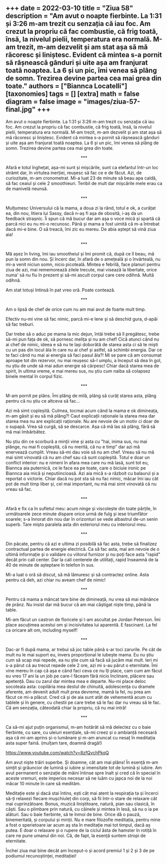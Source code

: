 
+++
date = 2022-03-10
title = "Ziua 58"
description = "Am avut o noapte fierbinte. La 1:31 și 3:26 m-am trezit cu senzația că iau foc. Am crezut la propriu că fac combustie, că frig toată, însă, la nivelul pielii, temperatura era normală. M-am trezit, m-am dezvelit și am stat așa să mă răcoresc și liniștesc. Evident că mintea s-a pornit să râșnească gânduri și uite așa am franjurat toată noaptea. La 6 și un pic, îmi venea să plâng de somn. Trezirea devine partea cea mai grea din toate."
authors = ["Biannca Locatelli"]
[taxonomies]
tags = []
[extra]
math = false
diagram = false
image = "images/ziua-57-final.jpg"
+++
---

Am avut o noapte fierbinte. La 1:31 și 3:26 m-am trezit cu senzația că iau foc. Am crezut la propriu că fac combustie, că frig toată, însă, la nivelul pielii, temperatura era normală. M-am trezit, m-am dezvelit și am stat așa să mă răcoresc și liniștesc. Evident că mintea s-a pornit să râșnească gânduri și uite așa am franjurat toată noaptea. La 6 și un pic, îmi venea să plâng de somn. Trezirea devine partea cea mai grea din toate.

<p style="text-align: center;">***</p>

Afară e totul înghețat, așa-mi sunt și mișcările, sunt ca elefantul într-un loc strâmt dar, în virtutea inerției, reușesc să fac ce e de făcut. Azi, de curiozitate, m-am cronometrat. Mi-a luat 23 de minute să beau apa caldă, să fac ceaiul și cele 2 smoothieuri. Teribil de mult dar mișcările mele erau ca de manivelă neunsă.

<p style="text-align: center;">***</p>

Mulțumesc Universului că la mama, a doua zi la rând, totul e ok, a curățat ea, din nou, litiera lui Sassy, dacă n-aș fi așa de obosită, i-aș da un feedback strașnic. Îi spun că mă bucur dar am așa o voce mică și spartă că parcă nici eu nu mi-o recunosc. Până și mama a fost uimită că m-a întrebat dacă mi-e bine. O să treacă, îmi zic eu mereu. De abia aștept să vină ziua aia!

<p style="text-align: center;">***</p>

Mă așez în living, îmi iau smootheiul și îmi promit că, după ce îl beau, mă pun la somn din nou. Și încerc dar, în afară de o amețeală și o învârteală, nu mi-a venit niciun somn, nicio picoteală. Mintea e febrilă, face planuri pentru ziua de azi, mai rememorează zilele trecute, mai visează la libertate, orice numa' să nu fiu în prezent și să-mi ascult corpul care cere odihnă. Multă odihnă.

Am stat totuși întinsă în pat vreo oră. Poate contează.

<p style="text-align: center;">***</p>

Am o lipsă de chef de orice cum nu am mai avut de foarte mult timp.

Efectiv nu-mi vine să fac nimic, parcă mi-e lene și să deschid gura, d-apăi să fac treburi.

Dar trebe să o aduc pe mama la mic dejun, întâi trebe să îl pregătesc, trebe să-mi pun fața de ok, să pornesc melița și nu am chef! Cică atunci când nu ai chef de nimic, ideea e să nu te lași doborâtă de starea asta ci să te miști cu un pas din locul ăla în care nu ai chef și astfel, să schimbi energia. Dar ce te faci când nu mai ai energia să faci pasul ăla?! Mi se pare că am consumat aproape tot din rezervor, nu mai reușesc să-l umplu, a început să dea în gol, nu știu de unde să mai adun energie să cârpesc! Chiar dacă starea mea de spirit, în ultima vreme, e mai mereu sus, nu știu cum naiba să colapsez binele mental în corpul fizic.

<p style="text-align: center;">***</p>

M-am pornit pe plâns. Îmi plâng de milă, plâng să curăț starea asta, plâng pentru că nu știu ce altceva să fac…

Azi mă simt copleșită. Culmea, tocmai acum când la mama e ok dimineața, m-am găsit și eu să mă plâng?! Caut explicații raționale la starea mea dar starea mea nu are explicații raționale. Nu are nevoie de un motiv ci doar de o supapă. Vrea să curgă, să se descarce. Așa că mă las să plâng, fără să mă mai îmbărbătez.

Nu știu din ce scorbură a minții vine și asta cu "hai, inima sus, nu mai plânge, nu mai fi copleșită, că nu merită, că nu e timp" dar azi mă enervează cumplit. Vreau să-mi dau voie să nu am chef. Vreau să nu mă mai simt vinovată că nu am chef sau că sunt copleșită. Totul e doar un conflict interior: nu e nimeni în afara mea care nu mă lasă, sunt tot eu, Biannca aia puternică, ce le face ea pe toate, care o biciuie ironic pe Biannca aia mică și neputiincioasă. Azi aia mică s-a războit cu balaurul și a reportat o victorie. Chiar dacă nu pot sta să nu fac nimic, măcar îmi iau cât pot de mult timp liber și, cel mai important, nu mă mai simt vinovată că nu vreau să fac.

<p style="text-align: center;">***</p>

Afară e fix ca în sufletul meu: acum ninge și viscolește din toate părțile, în următoarele zece minute dispare orice urmă de fulg și iese triumfător soarele; s-a înnorat din nou dar în orizonturi se vede albastrul de-un senin superb. Tare mișto paralela asta din exteriorul meu cu interiorul meu.

<p style="text-align: center;">***</p>

Din păcate, pentru că azi e ultima zi posibilă să fac asta, trebe să finalizez contractual partea de energie electrică. Ca să fac asta, mai am nevoie de o ultimă informație și o validare cu viitorul furnizor și nu poți face asta "rapid" decât prin call center. Dar la call centerele de utilitați, rapid înseamnă de la 40 de minute de așteptare în telefon în sus.

Mi-a luat o oră să discut, să mă lămuresc și să contractez online. Asta pentru că deh, azi chiar nu aveam chef de nimic!

<p style="text-align: center;">***</p>

Pentru că mama a mâncat tare bine de dimineață, nu vrea să mai mănânce de prânz. Nu insist dar mă bucur că am mai câștigat niște timp, până la table.

Mi-am făcut un castron de floricele și l-am ascultat pe Jordan Peterson. Îmi place ascuțimea acestui om și incisivitatea lui aparentă. E fascinant. La fel ca oricare alt om, including myself!

<p style="text-align: center;">***</p>

Dac-ar fi după mama, ar trebui să joc table până s-ar toci zarurile. Pe cât de mult nu le mai suport eu, invers proporțional le iubește mama. Eu nu știu cum să scap mai repede, ea nu știe cum să facă să jucăm mai mult. Ieri mi s-a părut că au trecut repede cele 2 ore, azi mi s-au părut o eternitate. Îmi vine mereu în cap că așa e când faci ceva ce nu îți place, cam cum am făcut eu vreo 17 ani la un job pe care-l făceam fără nicio înclinare, plăcere sau apetență. Dau cu zarul dar mintea mea e departe. Nu-mi place deloc socoteala asta: copilăria mea destul de chinuită, adolescența cu dramele aferente, am devenit adult mult prea devreme, mamă la fel, nu prea am făcut ce mi-a plăcut. Cred că și de aia sunt atât de vehementă acum cu tablele și în genere, cu chestii pe care trebe să le fac dar nu vreau să le fac. Că am senzația, câteodată chiar la propriu, că nu mai intră!

<p style="text-align: center;">***</p>

Ca să-mi ajut puțin organismul, m-am hotărât să mă delectez cu o baie fierbinte, cu sare, cu uleiuri esențiale, să-mi creez și o ambianță necesară așa că mi-am aprins și-o lumânare și m-am aruncat cu nesaț în meditația asta super faină. (mulțam tare, doamnă dragă!)


<a href="https://www.youtube.com/watch?v=8zfQvchPkqQ" target="_blank">https://www.youtube.com/watch?v=8zfQvchPkqQ</a>

Am avut niște trăiri superbe. Și doamne, cât am mai plâns! În esență m-am simțit și grăuncior de lumină și iubire și imensitate tot de lumină și iubire. Am avut permanent o senzație de mâini întinse spre înalt și cred că în special în aceste vremuri, este imperios necesar să ne luăm cu japca noi de la noi măcar 10 minute în care să medităm.

Meditație este și dacă stai întins, ești cât mai atent la respirația ta și încerci să-ți relaxezi fiecare mușchiuleț din corp, să fii într-o stare de relaxare cât mai cuprinzătoare. Bonus, muzică liniștitoare, natură, pian sau clasică, în căști. Sau o plimbare prin natură, cu câinele și mintea în lesă, să nu o ia pe alături. Sau o baie fierbinte, să te înmoi de bine. Orice dă o pauză, binemeritată, și corpului și minții. Nu e mare filozofie meditația, pentru mine a fost o sperietoare iar acum aș sta în meditație mai tot timpul, dacă aș putea. E doar o relaxare și o rupere de la ciclul ăsta de hamster în rotiță în care ne pune umanul din noi. Că, de fapt, la esență suntem stropi de eternitate.

Închei ziua mai bine decât am început-o și acord premiul 1 și 2 și 3 de pe podiumul recunoștinței, meditației!
